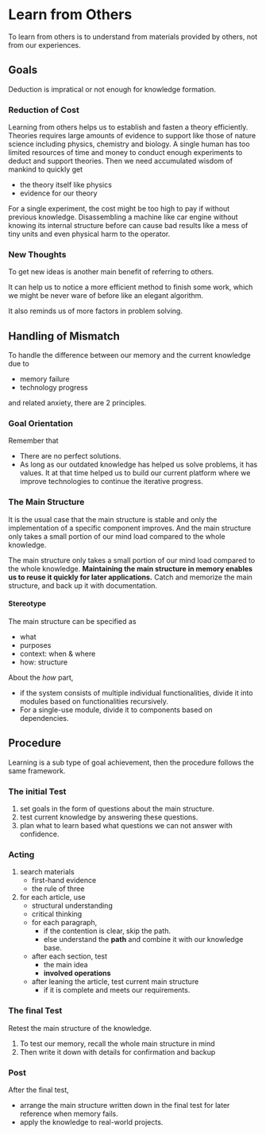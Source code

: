 # Learn from Others

To learn from others is to understand from materials provided by others, not from our experiences.

## Goals

Deduction is impratical or not enough for knowledge formation.

### Reduction of Cost

Learning from others helps us to establish and fasten a theory efficiently. Theories requires
large amounts of evidence to support like those of nature science including physics, chemistry and biology. A single human has too limited resources of time and money to conduct enough experiments to deduct and support theories. Then we need accumulated wisdom of mankind to quickly get
	
- the theory itself like physics
- evidence for our theory   

For a single experiment, the cost might be too high to pay if without previous knowledge. Disassembling a machine like car engine without knowing its internal structure before can cause bad results like a mess of tiny units and even physical harm to the operator.

### New Thoughts

To get new ideas is another main benefit of referring to others. 

It can help us to notice a more efficient method to finish some work, which we might be never ware of before like an elegant algorithm.

It also reminds us of more factors in problem solving.

## Handling of Mismatch

To handle the difference between our memory and the current knowledge due to

- memory failure
- technology progress

and related anxiety, there are 2 principles.

### Goal Orientation

Remember that
- There are no perfect solutions.
- As long as our outdated knowledge has helped us solve problems, it has values. It at that time helped us to build our current platform where we improve technologies to continue the iterative progress.

### The Main Structure

It is the usual case that the main structure is stable and only the implementation of a specific component improves. And the main structure only takes a small portion of our mind load compared to the whole knowledge. 

The main structure only takes a small portion of our mind load compared to the whole knowledge. **Maintaining the main structure in memory enables us to reuse it quickly for later applications.** Catch and memorize the main structure, and back up it with documentation.

#### Stereotype

The main structure can be specified as

- what
- purposes
- context: when & where
- how: structure

About the *how* part, 
- if the system consists of multiple individual functionalities, divide it into modules based on functionalities recursively.
- For a single-use module, divide it to components based on dependencies.  

## Procedure

Learning is a sub type of goal achievement, then the procedure follows the same framework.

### The initial Test
	
1. set goals in the form of questions about the main structure.
2. test current knowledge by answering these questions.
3. plan what to learn based what questions we can not answer with confidence.

### Acting

1. search materials
	- first-hand evidence
	- the rule of three
2. for each article, use
	- structural understanding
	- critical thinking
	- for each paragraph, 
		- if the contention is clear, skip the path.
		- else understand the **path** and combine it with our knowledge base.
	- after each section, test
		- the main idea
		- **involved operations**
	- after leaning the article, test current main structure
		- if it is complete and meets our requirements.

### The final Test
	
Retest the main structure of the knowledge.

1. To test our memory, recall the whole main structure in mind
2. Then write it down with details for confirmation and backup 

### Post

After the final test,

- arrange the main structure written down in the final test for later reference when memory fails. 
- apply the knowledge to real-world projects.
<!--stackedit_data:
eyJoaXN0b3J5IjpbMjA4MTcyNjFdfQ==
-->